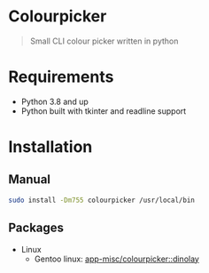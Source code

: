 # Colourpicker

> Small CLI colour picker written in python

# Requirements

- Python 3.8 and up
- Python built with tkinter and readline support

# Installation

## Manual

```bash
sudo install -Dm755 colourpicker /usr/local/bin
```

## Packages

- Linux
  - Gentoo linux: [app-misc/colourpicker::dinolay](https://ari-web.xyz/gentooatom/app-misc/colourpicker)
